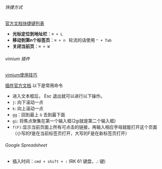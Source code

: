 ###### 快捷方式

[官方文档快捷键列表](https://support.google.com/chrome/answer/157179?co=GENIE.Platform%3DDesktop&hl=zh-Hans)

- **光标定位到地址栏**：`⌘ + L`
- **移动到第n个标签页**：`⌘ + n `   轮流的话使用 `⌃ + Tab`
- **关闭当前页**：`⌘ + W`



###### vimium 插件

[vimium使用技巧](https://sspai.com/post/27723) 

[插件官方文档](https://github.com/philc/vimium)  以下是常用命令

- 进入文本框后， Esc 退出就可以进行以下操作。
- `j`: 向下滚动一点
- `k`: 向上滚动一点
- `gg`：回到最上 `G` 去到最下面
- `gi`: 将焦点聚集在第一个输入框(2gi就是第二个输入框)
- `f(F)`:显示当前页面上所有可点击的链接，再输入相应字母就能打开这个页面（小写的f是在当前标签页打开，大写的F是在新标签页打开）

  

###### Google Spreadsheet

- 插入时间：`cmd + shift + :` (RK 61 键盘，.: 键)
